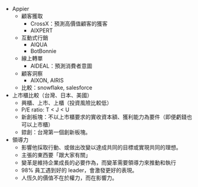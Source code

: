 * Appier
	* 顧客獲取
		* CrossX：預測高價值顧客的獲客
		* AIXPERT
	* 互動式行銷
		* AIQUA
		* BotBonnie
	* 線上轉單
		* AIDEAL：預測消費者意圖
	* 顧客洞察
		* AIXON, AIRIS
	* 比較：snowflake, salesforce
* 上市櫃比較（台灣、日本、美國）
	* 興櫃、上市、上櫃（投資風險比較低）
	* P/E ratio: T < J < U
	* 新創板塊：不以上市櫃要求的實收資本額、獲利能力為要件（即便虧錢也可以上市櫃）
	* 錼創：台灣第一個創新板塊。
* 領導力
	* 影響他採取行動、或做出改變以達成共同的目標或實現共同的理想。
	* 主張的東西要「跟大家有關」
	* 變革是維持企業成長的必要作為，而變革需要領導力來推動和執行
	* 98% 員工遇到好的 leader，會激發更好的表現。
	* 人恆久的價值不在於權力，而在影響力。